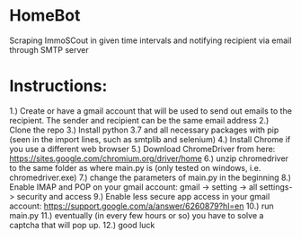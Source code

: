 # HomeBot
Scraping ImmoSCout in given time intervals and notifying recipient via email through SMTP server

# Instructions:
1.) Create or have a gmail account that will be used to send out emails to the recipient. The sender and recipient can be the same email address
2.) Clone the repo
3.) Install python 3.7 and all necessary packages with pip (seen in the import lines, such as smtplib and selenium)
4.) Install Chrome if you use a different web browser
5.) Download ChromeDriver from here: https://sites.google.com/chromium.org/driver/home
6.) unzip chromedriver to the same folder as where main.py is (only tested on windows, i.e. chromedriver.exe)
7.) change the parameters of main.py in the beginning
8.) Enable IMAP and POP on your gmail account: gmail -> setting -> all settings-> security and access
9.) Enable less secure app access in your gmail account: https://support.google.com/a/answer/6260879?hl=en
10.) run main.py
11.) eventually (in every few hours or so) you have to solve a captcha that will pop up.
12.) good luck
